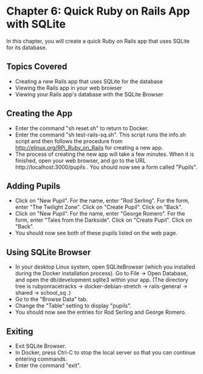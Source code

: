 # Chapter 6: Quick Ruby on Rails App with SQLite

In this chapter, you will create a quick Ruby on Rails app that uses SQLite for its database.

## Topics Covered
* Creating a new Rails app that uses SQLite for the database
* Viewing the Rails app in your web browser
* Viewing your Rails app's database with the SQLite Browser

## Creating the App
* Enter the command "sh reset.sh" to return to Docker.
* Enter the command "sh test-rails-sq.sh".  This script runs the info.sh script and then follows the procedure from http://elinux.org/RPi_Ruby_on_Rails for creating a new app.
* The process of creating the new app will take a few minutes.  When it is finished, open your web browser, and go to the URL http://localhost:3000/pupils .  You should now see a form called "Pupils".

## Adding Pupils
* Click on "New Pupil".  For the name, enter "Rod Serling".  For the form, enter "The Twilight Zone".  Click on "Create Pupil".  Click on "Back".
* Click on "New Pupil".  For the name, enter "George Romero".  For the form, enter "Tales from the Darkside".  Click on "Create Pupil".  Click on "Back".
* You should now see both of these pupils listed on the web page.

## Using SQLite Browser
* In your desktop Linux system, open SQLiteBrowser (which you installed during the Docker installation process).  Go to File -> Open Database, and open the db/development.sqlite3 within your app.  (The directory tree is rubyonracetracks -> docker-debian-stretch -> rails-general -> shared -> school_sq .)
* Go to the "Browse Data" tab.
* Change the "Table" setting to display "pupils".
* You should now see the entries for Rod Serling and George Romero.

## Exiting
* Exit SQLite Browser.
* In Docker, press Ctrl-C to stop the local server so that you can continue entering commands.
* Enter the command "exit".
